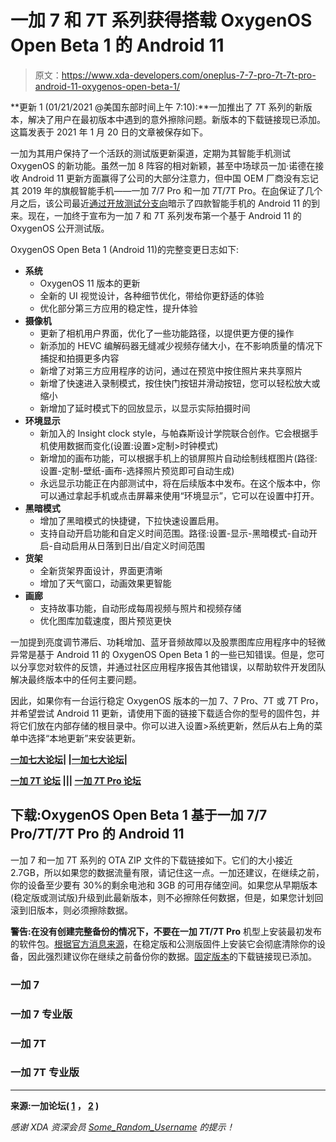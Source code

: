 # 一加 7 和 7T 系列获得搭载 OxygenOS Open Beta 1 的 Android 11

> 原文：<https://www.xda-developers.com/oneplus-7-7-pro-7t-7t-pro-android-11-oxygenos-open-beta-1/>

**更新 1 (01/21/2021 @美国东部时间上午 7:10):**一加推出了 7T 系列的新版本，解决了用户在最初版本中遇到的意外擦除问题。新版本的下载链接现已添加。这篇发表于 2021 年 1 月 20 日的文章被保存如下。

一加为其用户保持了一个活跃的测试版更新渠道，定期为其智能手机测试 OxygenOS 的新功能。虽然一加 8 阵容的相对新颖，甚至中场球员一加·诺德在接收 Android 11 更新方面赢得了公司的大部分注意力，但中国 OEM 厂商没有忘记其 2019 年的旗舰智能手机——一加 7/7 Pro 和一加 7T/7T Pro。在[向](https://www.xda-developers.com/android-11-update-oxygenos-11-oneplus-7-oneplus-7t-series/)保证了几个月之后，该公司最近[通过开放测试分支向](https://www.xda-developers.com/oneplus-nord-7-and-7t-oxygenos-11-betas-soon/)暗示了四款智能手机的 Android 11 的到来。现在，一加终于宣布为一加 7 和 7T 系列发布第一个基于 Android 11 的 OxygenOS 公开测试版。

OxygenOS Open Beta 1 (Android 11)的完整变更日志如下:

*   **系统**
    *   OxygenOS 11 版本的更新
    *   全新的 UI 视觉设计，各种细节优化，带给你更舒适的体验
    *   优化部分第三方应用的稳定性，提升体验
*   **摄像机**
    *   更新了相机用户界面，优化了一些功能路径，以提供更方便的操作
    *   新添加的 HEVC 编解码器无缝减少视频存储大小，在不影响质量的情况下捕捉和拍摄更多内容
    *   新增了对第三方应用程序的访问，通过在预览中按住照片来共享照片
    *   新增了快速进入录制模式，按住快门按钮并滑动按钮，您可以轻松放大或缩小
    *   新增加了延时模式下的回放显示，以显示实际拍摄时间
*   **环境显示**
    *   新加入的 Insight clock style，与帕森斯设计学院联合创作。它会根据手机使用数据而变化(设置:设置>定制>时钟模式)
    *   新增加的画布功能，可以根据手机上的锁屏照片自动绘制线框图片(路径:设置-定制-壁纸-画布-选择照片预览即可自动生成)
    *   永远显示功能正在内部测试中，将在后续版本中发布。在这个版本中，你可以通过拿起手机或点击屏幕来使用“环境显示”，它可以在设置中打开。
*   **黑暗模式**
    *   增加了黑暗模式的快捷键，下拉快速设置启用。
    *   支持自动开启功能和自定义时间范围。路径:设置-显示-黑暗模式-自动开启-自动启用从日落到日出/自定义时间范围
*   **货架**
    *   全新货架界面设计，界面更清晰
    *   增加了天气窗口，动画效果更智能
*   **画廊**
    *   支持故事功能，自动形成每周视频与照片和视频存储
    *   优化图库加载速度，图片预览更快

一加提到亮度调节滞后、功耗增加、蓝牙音频故障以及股票图库应用程序中的轻微异常是基于 Android 11 的 OxygenOS Open Beta 1 的一些已知错误。但是，您可以分享您对软件的反馈，并通过社区应用程序报告其他错误，以帮助软件开发团队解决最终版本中的任何主要问题。

因此，如果你有一台运行稳定 OxygenOS 版本的一加 7、7 Pro、7T 或 7T Pro，并希望尝试 Android 11 更新，请使用下面的链接下载适合你的型号的固件包，并将它们放在内部存储的根目录中。你可以进入设置>系统更新，然后从右上角的菜单中选择“本地更新”来安装更新。

**[一加七大论坛](https://forum.xda-developers.com/c/oneplus-7.8833/)| |[一加七大论坛](https://forum.xda-developers.com/c/oneplus-7-pro.8847/)|**

**[一加 7T 论坛](https://forum.xda-developers.com/c/oneplus-7t.9249/) ||| [一加 7T Pro 论坛](https://forum.xda-developers.com/c/oneplus-7t-pro.9327/)**

## 下载:OxygenOS Open Beta 1 基于一加 7/7 Pro/7T/7T Pro 的 Android 11

一加 7 和一加 7T 系列的 OTA ZIP 文件的下载链接如下。它们的大小接近 2.7GB，所以如果您的数据流量有限，请记住这一点。一加还建议，在继续之前，你的设备至少要有 30%的剩余电池和 3GB 的可用存储空间。如果您从早期版本(稳定版或测试版)升级到此最新版本，则不必擦除任何数据，但是，如果您计划回滚到旧版本，则必须擦除数据。

**警告:**在没有创建完整备份的情况下，不要在**一加 7T/7T Pro** 机型上安装最初发布的软件包。[根据官方消息来源](https://forums.oneplus.com/threads/oxygenos-11-open-beta-1-for-the-oneplus-7t-and-oneplus-7t-pro.1379873/page-5#post-22657109)，在稳定版和公测版固件上安装它会彻底清除你的设备，因此强烈建议你在继续之前备份你的数据。[固定版本](https://forums.oneplus.com/threads/oxygenos-11-open-beta-1-for-the-oneplus-7t-and-oneplus-7t-pro.1379873/page-43#post-22668980)的下载链接现已添加。

### 一加 7

### 一加 7 专业版

### 一加 7T

### 一加 7T 专业版

* * *

**来源:一加论坛( [1](https://forums.oneplus.com/threads/oxygenos-11-open-beta-1-for-the-oneplus-7-and-oneplus-7-pro.1379872/) ， [2](https://forums.oneplus.com/threads/oxygenos-11-open-beta-1-for-the-oneplus-7t-and-oneplus-7t-pro.1379873/) )**

*感谢 XDA 资深会员 [Some_Random_Username](https://forum.xda-developers.com/m/some_random_username.8234677/) 的提示！*